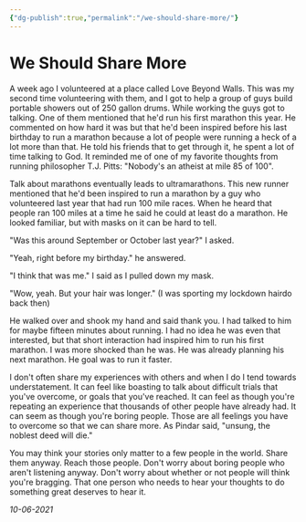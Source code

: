 ```yaml
---
{"dg-publish":true,"permalink":"/we-should-share-more/"}
---
```

# We Should Share More

A week ago I volunteered at a place called Love Beyond Walls. This was my second time volunteering with them, and I got to help a group of guys build portable showers out of 250 gallon drums. While working the guys got to talking. One of them mentioned that he'd run his first marathon this year. He commented on how hard it was but that he'd been inspired before his last birthday to run a marathon because a lot of people were running a heck of a lot more than that. He told his friends that to get through it, he spent a lot of time talking to God. It reminded me of one of my favorite thoughts from running philosopher T.J. Pitts: "Nobody's an atheist at mile 85 of 100".

Talk about marathons eventually leads to ultramarathons. This new runner mentioned that he'd been inspired to run a marathon by a guy who volunteered last year that had run 100 mile races. When he heard that people ran 100 miles at a time he said he could at least do a marathon. He looked familiar, but with masks on it can be hard to tell.

"Was this around September or October last year?" I asked.

"Yeah, right before my birthday." he answered.

"I think that was me." I said as I pulled down my mask.

"Wow, yeah. But your hair was longer." (I was sporting my lockdown hairdo back then)

He walked over and shook my hand and said thank you. I had talked to him for maybe fifteen minutes about running. I had no idea he was even that interested, but that short interaction had inspired him to run his first marathon. I was more shocked than he was. He was already planning his next marathon. He goal was to run it faster.

I don't often share my experiences with others and when I do I tend towards understatement. It can feel like boasting to talk about difficult trials that you've overcome, or goals that you've reached. It can feel as though you're repeating an experience that thousands of other people have already had. It can seem as though you're boring people. Those are all feelings you have to overcome so that we can share more. As Pindar said, "unsung, the noblest deed will die."

You may think your stories only matter to a few people in the world. Share them anyway. Reach those people. Don't worry about boring people who aren't listening anyway. Don't worry about whether or not people will think you're bragging. That one person who needs to hear your thoughts to do something great deserves to hear it.

*10-06-2021*
